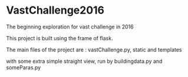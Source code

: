 # VastChallenge2016
The beginning exploration for vast challenge in 2016

This project is built using the frame of flask.

The main files of the project are : vastChallenge.py, static and templates

with some extra simple straight view, run by buildingdata.py and someParas.py
